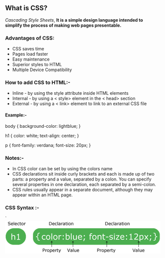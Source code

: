 ## What is CSS?
*Cascading Style Sheets*, **It is a simple design language intended to simplify the process of making web pages presentable.**

### Advantages of CSS:
* CSS saves time
* Pages load faster
* Easy maintenance
* Superior styles to HTML
* Multiple Device Compatibility

### How to add CSS to HTML:-
* Inline - by using the style attribute inside HTML elements
* Internal - by using a < style> element in the < head> section
* External - by using a < link> element to link to an external CSS file

#### Example:-

body {
  background-color: lightblue;
}

h1 {
  color: white;
  text-align: center;
}

p {
  font-family: verdana;
  font-size: 20px;
}

### Notes:-

* In CSS color can be set by using the colors name 
* CSS declarations sit inside curly brackets and each is made up of two parts: a property and a value, 
separated by a colon. You can specify several properties in one declaration, each separated by a semi-colon.
* CSS rules usually appear in a separate document, although they may appear within an HTML page.

### CSS Syntax :-
`
![Photo](selector.gif)
